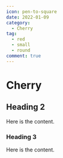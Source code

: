 ```yaml
---
icon: pen-to-square
date: 2022-01-09
category:
  - Cherry
tag:
  - red
  - small
  - round
comment: true
---
```


# Cherry

## Heading 2

Here is the content.

### Heading 3

Here is the content.
